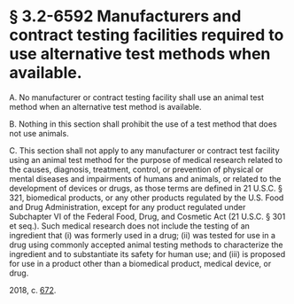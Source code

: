 # § 3.2-6592 Manufacturers and contract testing facilities required to use alternative test methods when available.

<p>A. No manufacturer or contract testing facility shall use an animal test method when an alternative test method is available.</p><p>B. Nothing in this section shall prohibit the use of a test method that does not use animals.</p><p>C. This section shall not apply to any manufacturer or contract test facility using an animal test method for the purpose of medical research related to the causes, diagnosis, treatment, control, or prevention of physical or mental diseases and impairments of humans and animals, or related to the development of devices or drugs, as those terms are defined in 21 U.S.C. § 321, biomedical products, or any other products regulated by the U.S. Food and Drug Administration, except for any product regulated under Subchapter VI of the Federal Food, Drug, and Cosmetic Act (21 U.S.C. § 301 et seq.). Such medical research does not include the testing of an ingredient that (i) was formerly used in a drug; (ii) was tested for use in a drug using commonly accepted animal testing methods to characterize the ingredient and to substantiate its safety for human use; and (iii) is proposed for use in a product other than a biomedical product, medical device, or drug.</p><p>2018, c. <a href='http://lis.virginia.gov/cgi-bin/legp604.exe?181+ful+CHAP0672'>672</a>.</p>